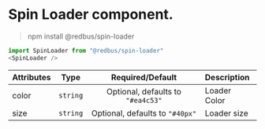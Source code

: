 # Spin Loader component.

> npm install @redbus/spin-loader

```js
import SpinLoader from "@redbus/spin-loader"
<SpinLoader />
```

<table>
    <thead>
        <tr>
            <th style="text-align:left;">Attributes</th>
            <th style="text-align:center;">Type</th>
            <th style="text-align:center;">Required/Default</th>
            <th style="text-align:left;">Description</th>
        </tr>
    </thead>
    <tbody>
        <tr>
            <td style="text-align:left;">color</td>
            <td style="text-align:center;"><code>string</code></td>
            <td style="text-align:center;">Optional, defaults to <code>"#ea4c53"</code></td>
            <td style="text-align:left;">Loader Color</td>
        </tr>
        <tr>
            <td style="text-align:left;">size</td>
            <td style="text-align:center;"><code>string</code></td>
            <td style="text-align:center;">Optional, defaults to <code>"#40px"</code></td>
            <td style="text-align:left;">Loader size</td>
        </tr>
    </tbody>
</table>

